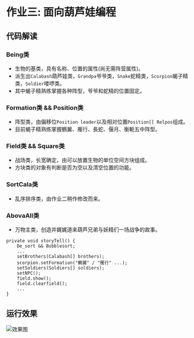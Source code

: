 # 作业三: 面向葫芦娃编程
## 代码解读
### Being类
- 生物的基类，具有名称、位置的属性(尚无需阵营属性)。
- 派生出`Calabash`葫芦娃类，`Grandpa`爷爷类，`Snake`蛇精类，`Scorpion`蝎子精类，`Soldier`喽啰类。  
- 其中蝎子精熟练掌握各种阵型，爷爷和蛇精的位置固定。
### Formation类 && Position类
- 阵型类，由偏移位`Position leader`以及相对位置`Position[] Relpos`组成。  
- 目前蝎子精熟练掌握鶴翼、雁行、長蛇、偃月、衡軛五中阵型。
### Field类 && Square类
- 战场类，长宽确定，由可以放置生物的单位空间方块组成。  
- 方块类的对象有判断是否为空以及清空位置的功能。
### SortCala类
- 乱序排序类，由作业二稍作修改而来。
### AbovaAll类
- 万物主类，创造并娓娓道来葫芦兄弟与妖精们一场战争的故事。
```
private void storyTell() {
    De_sort && Bubblesort;
    ...
    setBrothers(Calabash[] brothers);
    scorpion.setFormation("鶴翼" / "雁行" ...);
    setSoldiers(Soldiers[] soldiers);
    setNPC();
    field.show();
    field.clearfield();
    ...
}
```

## 运行效果
![效果图](https://github.com/Julius-c/java-2018f-homework/raw/master/img/cc.JPG)
